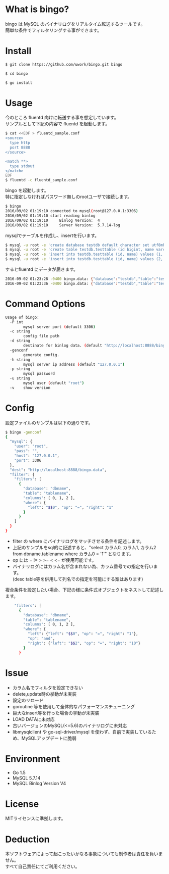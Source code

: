 
# What is bingo?

bingo は MySQL のバイナリログをリアルタイム転送するツールです。  
簡単な条件でフィルタリングする事ができます。

# Install

```bash
$ git clone https://github.com/uwork/bingo.git bingo

$ cd bingo

$ go install
```

# Usage

今のところ fluentd 向けに転送する事を想定しています。  
サンプルとして下記の内容で fluentd を起動します。

```bash
$ cat <<EOF > fluentd_sample.conf
<source>
  type http
  port 8888
</source>

<match **>
  type stdout
</match>
EOF
$ fluentd -c fluentd_sample.conf
```


bingo を起動します。  
特に指定しなければパスワード無しのrootユーザで接続します。

```bash
$ bingo
2016/09/02 01:19:10 connected to mysql(root@127.0.0.1:3306)
2016/09/02 01:19:10 start reading binlog
2016/09/02 01:19:10     Binlog Version:  4
2016/09/02 01:19:10     Server Version:  5.7.14-log
```

mysqlでテーブルを作成し、insertを行います。

```bash
$ mysql -u root -e 'create database testdb default character set utf8mb4'
$ mysql -u root -e 'create table testdb.testtable (id bigint, name varchar(32))'
$ mysql -u root -e 'insert into testdb.testtable (id, name) values (1, "hello world")'
$ mysql -u root -e 'insert into testdb.testtable (id, name) values (2, "はろーわーるど")'
```

するとfluentd にデータが届きます。

```bash
2016-09-02 01:23:28 -0400 bingo.data: {"database":"testdb","table":"testtable","columns":["1","hello world"]}
2016-09-02 01:23:36 -0400 bingo.data: {"database":"testdb","table":"testtable","columns":["2","はろーわーるど"]}
```

# Command Options

```bash
Usage of bingo:
  -P int
        mysql server port (default 3306)
  -c string
        config file path
  -d string
        destinate for binlog data. (default "http://localhost:8888/bingo.data")
  -genconf
        generate config.
  -h string
        mysql server ip address (default "127.0.0.1")
  -p string
        mysql password
  -u string
        mysql user (default "root")
  -v    show version
```

# Config

設定ファイルのサンプルは以下の通りです。

```bash
$ bingo -genconf
{
  "mysql": {
    "user": "root",
    "pass": "",
    "host": "127.0.0.1",
    "port": 3306
  },
  "dest": "http://localhost:8888/bingo.data",
  "filter": {
    "filters": [
      {
        "database": "dbname",
        "table": "tablename",
        "columns": [ 0, 1, 2 ],
        "where": {
          "left": "$$0", "op": "=", "right": "1"
        }
      }
    ]
  }
}
```

* filter の where にバイナリログをマッチさせる条件を記述します。
* 上記のサンプルをsql的に記述すると、"select カラム0, カラム1, カラム2 from dbname.tablename where カラム0 = '1'" となります。
* op には = != &gt; &gt;= &lt; &lt;= が使用可能です。
* バイナリログにはカラム名が含まれない為、カラム番号での指定を行います。  
(desc table等を併用して列名での指定を可能にする案はあります)

複合条件を設定したい場合、下記の様に条件式オブジェクトをネストして記述します。

```bash
    "filters": [
      {
        "database": "dbname",
        "table": "tablename",
        "columns": [ 0, 1, 2 ],
        "where": {
          "left": {"left": "$$0", "op": "=", "right": "1"},
          "op": "and",
          "right": {"left": "$$2", "op": "=", "right": "10"}
        }
      }
```

# Issue

* カラム名でフィルタを設定できない
* delete,update時の挙動が未実装
* 設定のリロード
* goroutine 等を使用して全体的なパフォーマンスチューニング
* 巨大なinsert等を行った場合の挙動が未実装
* LOAD DATAに未対応
* 古いバージョンのMySQL(&lt;=5.6)のバイナリログに未対応
* libmysqlclient や go-sql-driver/mysql を使わず、自前で実装しているため、MySQLアップデートに脆弱

# Environment

* Go 1.5
* MySQL 5.7.14
* MySQL Binlog Version V4

# License

MITライセンスに準拠します。


# Deduction

本ソフトウェアによって起こったいかなる事象についても制作者は責任を負いません。  
すべて自己責任にてご利用ください。


